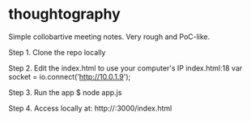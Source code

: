 thoughtography
==============
Simple collobartive meeting notes.  Very rough and PoC-like.

Step 1. Clone the repo locally

Step 2. Edit the index.html to use your computer's IP
index.html:18 var socket = io.connect('http://10.0.1.9');

Step 3. Run the app
$ node app.js 

Step 4. Access locally at:
http://<yourip>:3000/index.html
